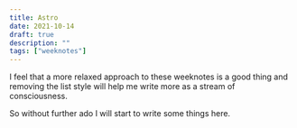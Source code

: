 ```yaml
---
title: Astro
date: 2021-10-14
draft: true
description: ""
tags: ["weeknotes"]
---
```


I feel that a more relaxed approach to these weeknotes is a good thing and removing the list style will help me write more as a stream of consciousness.

So without further ado I will start to write some things here.
